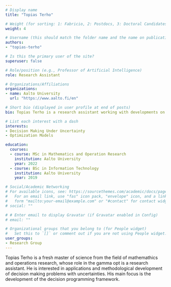```yaml
---
# Display name
title: "Topias Terho"

# Weight (for sorting: 1: Fabricio, 2: Postdocs, 3: Doctoral Candidates, 4: Research Assistants)
weight: 4

# Username (this should match the folder name and the name on publications)
authors:
- "topias-terho"

# Is this the primary user of the site?
superuser: false

# Role/position (e.g., Professor of Artificial Intelligence)
role: Research Assistant

# Organizations/Affiliations
organizations:
- name: Aalto University
  url: "https://www.aalto.fi/en"

# Short bio (displayed in user profile at end of posts)
bio: Topias Terho is a research assistant working with developments on decision programming framework

# List each interest with a dash
interests:
- Decision Making Under Uncertainty
- Optimization Models

education:
  courses:
  - course: MSc in Mathematics and Operation Research
    institution: Aalto University
    year: 2022
  - course: BSc in Information Technology
    institution: Aalto University
    year: 2019

# Social/Academic Networking
# For available icons, see: https://sourcethemes.com/academic/docs/page-builder/#icons
#   For an email link, use "fas" icon pack, "envelope" icon, and a link in the
#   form "mailto:your-email@example.com" or "#contact" for contact widget.
# social: ""

# # Enter email to display Gravatar (if Gravatar enabled in Config)
# email: ""

# Organizational groups that you belong to (for People widget)
#   Set this to `[]` or comment out if you are not using People widget.
user_groups:
- Research Group
---
```


Topias Terho is a fresh master of science from the field of mathemathics and operations research, whose role in the gamma opt is a research assistant. He is interested in applications and methodological development of decision making problems with uncertainties. His main focus is the development of the decision programming framework. 